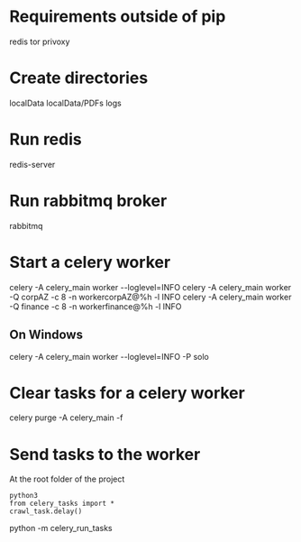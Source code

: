 # Requirements outside of pip
redis
tor
privoxy

# Create directories
localData
localData/PDFs
logs

# Run redis
redis-server

# Run rabbitmq broker
rabbitmq

# Start a celery worker
celery -A celery_main worker --loglevel=INFO
celery -A celery_main worker -Q corpAZ -c 8 -n workercorpAZ@%h -l INFO
celery -A celery_main worker -Q finance -c 8 -n workerfinance@%h -l INFO
## On Windows
celery -A celery_main worker --loglevel=INFO -P solo

# Clear tasks for a celery worker
celery purge -A celery_main -f

# Send tasks to the worker
At the root folder of the project
```
python3
from celery_tasks import *
crawl_task.delay()
```

python -m celery_run_tasks
